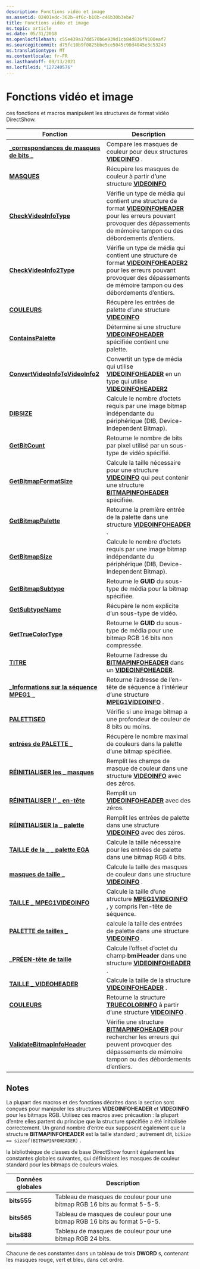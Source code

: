 ```yaml
---
description: Fonctions vidéo et image
ms.assetid: 02401edc-362b-4f6c-b10b-c46b30b3ebe7
title: Fonctions vidéo et image
ms.topic: article
ms.date: 05/31/2018
ms.openlocfilehash: c55e439a17dd570b6e939d1cb84d836f9100eaf7
ms.sourcegitcommit: d75fc10b9f0825bbe5ce5045c90d4045e3c53243
ms.translationtype: MT
ms.contentlocale: fr-FR
ms.lasthandoff: 09/13/2021
ms.locfileid: "127240576"
---
```

# <a name="video-and-image-functions"></a>Fonctions vidéo et image

ces fonctions et macros manipulent les structures de format vidéo DirectShow.



| Fonction                                                             | Description                                                                                                                                                       |
|----------------------------------------------------------------------|-------------------------------------------------------------------------------------------------------------------------------------------------------------------|
| [**\_correspondances de masques de bits \_**](/previous-versions/windows/desktop/api/Amvideo/nf-amvideo-bit_masks_match)                         | Compare les masques de couleur pour deux structures [**VIDEOINFO**](/previous-versions/windows/desktop/api/amvideo/ns-amvideo-videoinfo) .                                                                                       |
| [**MASQUES**](/previous-versions/windows/desktop/api/Amvideo/nf-amvideo-bitmasks)                                         | Récupère les masques de couleur à partir d’une structure [**VIDEOINFO**](/previous-versions/windows/desktop/api/amvideo/ns-amvideo-videoinfo)                                                                                         |
| [**CheckVideoInfoType**](checkvideoinfotype.md)                     | Vérifie un type de média qui contient une structure de format [**VIDEOINFOHEADER**](/previous-versions/windows/desktop/api/amvideo/ns-amvideo-videoinfoheader) pour les erreurs pouvant provoquer des dépassements de mémoire tampon ou des débordements d’entiers.   |
| [**CheckVideoInfo2Type**](checkvideoinfo2type.md)                   | Vérifie un type de média qui contient une structure de format [**VIDEOINFOHEADER2**](/previous-versions/windows/desktop/api/dvdmedia/ns-dvdmedia-videoinfoheader2) pour les erreurs pouvant provoquer des dépassements de mémoire tampon ou des débordements d’entiers. |
| [**COULEURS**](/previous-versions/windows/desktop/api/Amvideo/nf-amvideo-colors)                                             | Récupère les entrées de palette d’une structure [**VIDEOINFO**](/previous-versions/windows/desktop/api/amvideo/ns-amvideo-videoinfo)                                                                                     |
| [**ContainsPalette**](containspalette.md)                           | Détermine si une structure [**VIDEOINFOHEADER**](/previous-versions/windows/desktop/api/amvideo/ns-amvideo-videoinfoheader) spécifiée contient une palette.                                                           |
| [**ConvertVideoInfoToVideoInfo2**](convertvideoinfotovideoinfo2.md) | Convertit un type de média qui utilise [**VIDEOINFOHEADER**](/previous-versions/windows/desktop/api/amvideo/ns-amvideo-videoinfoheader) en un type qui utilise [**VIDEOINFOHEADER2**](/previous-versions/windows/desktop/api/dvdmedia/ns-dvdmedia-videoinfoheader2)                          |
| [**DIBSIZE**](/previous-versions/windows/desktop/api/Amvideo/nf-amvideo-dibsize)                                           | Calcule le nombre d’octets requis par une image bitmap indépendante du périphérique (DIB, Device-Independent Bitmap).                                                                                     |
| [**GetBitCount**](getbitcount.md)                                   | Retourne le nombre de bits par pixel utilisé par un sous-type de vidéo spécifié.                                                                                           |
| [**GetBitmapFormatSize**](getbitmapformatsize.md)                   | Calcule la taille nécessaire pour une structure [**VIDEOINFO**](/previous-versions/windows/desktop/api/amvideo/ns-amvideo-videoinfo) qui peut contenir une structure [**BITMAPINFOHEADER**](/windows/win32/api/wingdi/ns-wingdi-bitmapinfoheader) spécifiée.       |
| [**GetBitmapPalette**](getbitmappalette.md)                         | Retourne la première entrée de la palette dans une structure [**VIDEOINFOHEADER**](/previous-versions/windows/desktop/api/amvideo/ns-amvideo-videoinfoheader) .                                                                        |
| [**GetBitmapSize**](getbitmapsize.md)                               | Calcule le nombre d’octets requis par une image bitmap indépendante du périphérique (DIB, Device-Independent Bitmap).                                                                                     |
| [**GetBitmapSubtype**](getbitmapsubtype.md)                         | Retourne le **GUID** du sous-type de média pour la bitmap spécifiée.                                                                                                      |
| [**GetSubtypeName**](getsubtypename.md)                             | Récupère le nom explicite d’un sous-type de vidéo.                                                                                                             |
| [**GetTrueColorType**](gettruecolortype.md)                         | Retourne le **GUID** du sous-type de média pour une bitmap RGB 16 bits non compressée.                                                                                          |
| [**TITRE**](/previous-versions/windows/desktop/api/Amvideo/nf-amvideo-header)                                             | Retourne l’adresse du [**BITMAPINFOHEADER**](/windows/win32/api/wingdi/ns-wingdi-bitmapinfoheader) dans un [**VIDEOINFOHEADER**](/previous-versions/windows/desktop/api/amvideo/ns-amvideo-videoinfoheader).                                      |
| [**\_Informations sur la séquence MPEG1 \_**](/previous-versions/windows/desktop/api/amvideo/nf-amvideo-mpeg1_sequence_info)                 | Retourne l’adresse de l’en-tête de séquence à l’intérieur d’une structure [**MPEG1VIDEOINFO**](/previous-versions/windows/desktop/api/amvideo/ns-amvideo-mpeg1videoinfo) .                                                          |
| [**PALETTISED**](/previous-versions/windows/desktop/api/Amvideo/nf-amvideo-palettised)                                     | Vérifie si une image bitmap a une profondeur de couleur de 8 bits ou moins.                                                                                                      |
| [**entrées de PALETTE \_**](/previous-versions/windows/desktop/api/Amvideo/nf-amvideo-palette_entries)                          | Récupère le nombre maximal de couleurs dans la palette d’une bitmap spécifiée.                                                                                      |
| [**RÉINITIALISER les \_ masques**](/previous-versions/windows/desktop/api/Amvideo/nf-amvideo-reset_masks)                                  | Remplit les champs de masque de couleur dans une structure [**VIDEOINFO**](/previous-versions/windows/desktop/api/amvideo/ns-amvideo-videoinfo) avec des zéros.                                                                            |
| [**RÉINITIALISER l' \_ en-tête**](/previous-versions/windows/desktop/api/Amvideo/nf-amvideo-reset_header)                                | Remplit un [**VIDEOINFOHEADER**](/previous-versions/windows/desktop/api/amvideo/ns-amvideo-videoinfoheader) avec des zéros.                                                                                                   |
| [**RÉINITIALISER la \_ palette**](/previous-versions/windows/desktop/api/Amvideo/nf-amvideo-reset_palette)                              | Remplit les entrées de palette dans une structure [**VIDEOINFO**](/previous-versions/windows/desktop/api/amvideo/ns-amvideo-videoinfo) avec des zéros.                                                                              |
| [**TAILLE de la \_ \_ palette EGA**](/previous-versions/windows/desktop/legacy/dd377602(v=vs.85))                       | Calcule la taille nécessaire pour les entrées de palette dans une bitmap RGB 4 bits.                                                                                         |
| [**masques de taille \_**](/previous-versions/windows/desktop/legacy/dd377603(v=vs.85))                                    | Calcule la taille des masques de couleur dans une structure [**VIDEOINFO**](/previous-versions/windows/desktop/api/amvideo/ns-amvideo-videoinfo) .                                                                             |
| [**TAILLE \_ MPEG1VIDEOINFO**](/previous-versions/windows/desktop/api/Amvideo/nf-amvideo-size_mpeg1videoinfo)                  | Calcule la taille d’une structure [**MPEG1VIDEOINFO**](/previous-versions/windows/desktop/api/amvideo/ns-amvideo-mpeg1videoinfo) , y compris l’en-tête de séquence.                                                      |
| [**PALETTE de tailles \_**](/previous-versions/windows/desktop/legacy/dd377605(v=vs.85))                                | calcule la taille des entrées de palette dans une structure [**VIDEOINFO**](/previous-versions/windows/desktop/api/amvideo/ns-amvideo-videoinfo) .                                                                         |
| [**\_PRÉEN-tête de taille**](/previous-versions/windows/desktop/legacy/dd377606(v=vs.85))                            | Calcule l’offset d’octet du champ **bmiHeader** dans une structure [**VIDEOINFOHEADER**](/previous-versions/windows/desktop/api/amvideo/ns-amvideo-videoinfoheader) .                                              |
| [**TAILLE \_ VIDEOHEADER**](/previous-versions/windows/desktop/legacy/dd377607(v=vs.85))                        | Calcule la taille de la structure [**VIDEOINFOHEADER**](/previous-versions/windows/desktop/api/amvideo/ns-amvideo-videoinfoheader) .                                                                                  |
| [**COULEURS**](/previous-versions/windows/desktop/legacy/dd407230(v=vs.85))                                   | Retourne la structure [**TRUECOLORINFO**](/previous-versions/windows/desktop/api/amvideo/ns-amvideo-truecolorinfo) à partir d’une structure [**VIDEOINFO**](/previous-versions/windows/desktop/api/amvideo/ns-amvideo-videoinfo) .                                            |
| [**ValidateBitmapInfoHeader**](validatebitmapinfoheader.md)         | Vérifie une structure [**BITMAPINFOHEADER**](/windows/win32/api/wingdi/ns-wingdi-bitmapinfoheader) pour rechercher les erreurs qui peuvent provoquer des dépassements de mémoire tampon ou des débordements d’entiers.                                   |



 

## <a name="remarks"></a>Notes

La plupart des macros et des fonctions décrites dans la section sont conçues pour manipuler les structures **VIDEOINFOHEADER** et **VIDEOINFO** pour les bitmaps RGB. Utilisez ces macros avec précaution : la plupart d’entre elles partent du principe que la structure spécifiée a été initialisée correctement. Un grand nombre d’entre eux supposent également que la structure **BITMAPINFOHEADER** est la taille standard ; autrement dit, `biSize == sizeof(BITMAPINFOHEADER)` .

la bibliothèque de classes de base DirectShow fournit également les constantes globales suivantes, qui définissent les masques de couleur standard pour les bitmaps de couleurs vraies.



| Données globales | Description                                                   |
|-------------|---------------------------------------------------------------|
| **bits555** | Tableau de masques de couleur pour une bitmap RGB 16 bits au format 5-5-5. |
| **bits565** | Tableau de masques de couleur pour une bitmap RGB 16 bits au format 5-6-5. |
| **bits888** | Tableau de masques de couleur pour une bitmap RGB 24 bits.                 |



 

Chacune de ces constantes dans un tableau de trois **DWORD** s, contenant les masques rouge, vert et bleu, dans cet ordre.

 

 
